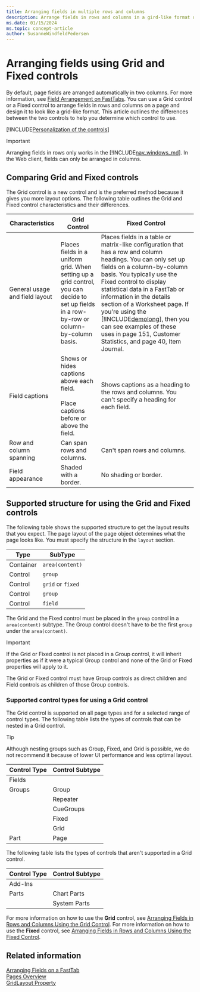 ```yaml
---
title: Arranging fields in multiple rows and columns
description: Arrange fields in rows and columns in a gird-like format using the Grid and Fixed controls.
ms.date: 01/15/2024
ms.topic: concept-article
author: SusanneWindfeldPedersen
---
```

# Arranging fields using Grid and Fixed controls
By default, page fields are arranged automatically in two columns. For more information, see [Field Arrangement on FastTabs](devenv-arranging-fields-on-fasttab.md). You can use a Grid control or a Fixed control to arrange fields in rows and columns on a page and design it to look like a grid-like format. This article outlines the differences between the two controls to help you determine which control to use. 

[!INCLUDE[Personalization of the controls](../includes/designer_experience_of_the_controls_Note.md)]

> [!IMPORTANT]
> Arranging fields in rows only works in the [!INCLUDE[nav_windows_md](includes/nav_windows_md.md)]. In the Web client, fields can only be arranged in columns.
  
## Comparing Grid and Fixed controls  
 The Grid control is a new control and is the preferred method because it gives you more layout options. The following table outlines the Grid and Fixed control characteristics and their differences.  
  
|Characteristics|Grid Control|Fixed Control|  
|---------------------|----------------|-----------------|  
|General usage and field layout|Places fields in a uniform grid. When setting up a grid control, you can decide to set up fields in a row-by-row or column-by-column basis.|Places fields in a table or matrix-like configuration that has a row and column headings. You can only set up fields on a column-by-column basis. You typically use the Fixed control to display statistical data in a FastTab or information in the details section of a Worksheet page. If you're using the [!INCLUDE[demolong](includes/demolong_md.md)], then you can see examples of these uses in page 151, Customer Statistics, and page 40, Item Journal.|  
|Field captions|Shows or hides captions above each field.<br /><br /> Place captions before or above the field.|Shows captions as a heading to the rows and columns. You can't specify a heading for each field.|  
|Row and column spanning|Can span rows and columns.|Can't span rows and columns.|  
|Field appearance|Shaded with a border.|No shading or border.|  
  
## Supported structure for using the Grid and Fixed controls
The following table shows the supported structure to get the layout results that you expect. The page layout of the page object determines what the page looks like. You must specify the structure in the `layout` section.  

|Type| SubType |
|----|---------|
|Container|`area(content)`|
|Control    |`group`      |
|Control    |`grid` or `fixed`|
|Control    |`group`     |
|Control  |`field`     |

The Grid and the Fixed control must be placed in the `group` control in a `area(content)` subtype. The Group control doesn't have to be the first `group` under the `area(content)`.  
  
> [!IMPORTANT]  
> If the Grid or Fixed control is not placed in a Group control, it will inherit properties as if it were a typical Group control and none of the Grid or Fixed properties will apply to it.  
  
The Grid or Fixed control must have Group controls as direct children and Field controls as children of those Group controls.  


### Supported control types for using a Grid control  
The Grid control is supported on all page types and for a selected range of control types. The following table lists the types of controls that can be nested in a Grid control.  
  
> [!TIP]  
> Although nesting groups such as Group, Fixed, and Grid is possible, we do not recommend it because of lower UI performance and less optimal layout.  
  
|Control Type|Control Subtype|  
|------------|---------------|  
|Fields||  
|Groups|Group|  
||Repeater|  
||CueGroups|  
||Fixed|  
||Grid|  
|Part|Page|  
  
The following table lists the types of controls that aren't supported in a Grid control.  
  
|Control Type|Control Subtype|  
|------------|---------------|  
|Add-Ins||  
|Parts|Chart Parts|  
||System Parts|  

 
For more information on how to use the **Grid** control, see [Arranging Fields in Rows and Columns Using the Grid Control](devenv-arrange-fields-in-rows-and-columns-using-gridlayout-control.md).
For more information on how to use the **Fixed** control, see [Arranging Fields in Rows and Columns Using the Fixed Control](devenv-arrange-fields-in-rows-and-columns-using-fixedlayout-control.md).

## Related information   
[Arranging Fields on a FastTab](devenv-arranging-fields-on-fasttab.md)  
[Pages Overview](devenv-pages-overview.md)  
[GridLayout Property](properties/devenv-gridlayout-property.md)  
